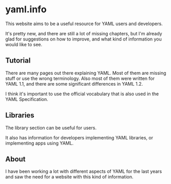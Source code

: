 # yaml.info

This website aims to be a useful resource for YAML users and developers.

It's pretty new, and there are still a lot of missing chapters, but I'm already
glad for suggestions on how to improve, and what kind of information you would
like to see.

## Tutorial

There are many pages out there explaining YAML. Most of them are missing
stuff or use the wrong terminology. Also most of them were written for
YAML 1.1, and there are some significant differences in YAML 1.2.

I think it's important to use the official vocabulary that is also used
in the YAML Specification.

## Libraries

The library section can be useful for users.

It also has information for developers implementing YAML libraries,
or implementing apps using YAML.


## About

I have been working a lot with different aspects of YAML for the last years
and saw the need for a website with this kind of information.


